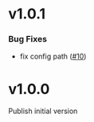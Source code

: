 # v1.0.1

### Bug Fixes

- fix config path ([#10](https://github.com/commercetools/github-labels/pull/10))

# v1.0.0

Publish initial version
